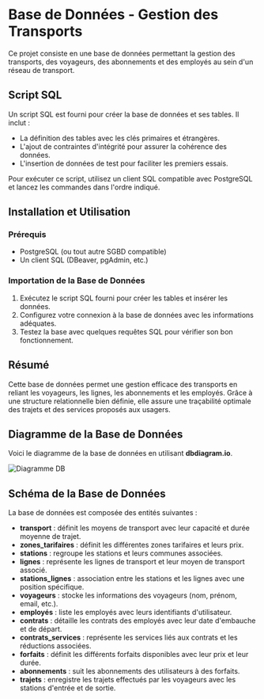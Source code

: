 # Base de Données - Gestion des Transports

Ce projet consiste en une base de données permettant la gestion des transports, des voyageurs, des abonnements et des employés au sein d'un réseau de transport.

## Script SQL

Un script SQL est fourni pour créer la base de données et ses tables. Il inclut :
- La définition des tables avec les clés primaires et étrangères.
- L'ajout de contraintes d'intégrité pour assurer la cohérence des données.
- L'insertion de données de test pour faciliter les premiers essais.

Pour exécuter ce script, utilisez un client SQL compatible avec PostgreSQL et lancez les commandes dans l'ordre indiqué.

## Installation et Utilisation

### Prérequis
- PostgreSQL (ou tout autre SGBD compatible)
- Un client SQL (DBeaver, pgAdmin, etc.)

### Importation de la Base de Données

1. Exécutez le script SQL fourni pour créer les tables et insérer les données.
2. Configurez votre connexion à la base de données avec les informations adéquates.
3. Testez la base avec quelques requêtes SQL pour vérifier son bon fonctionnement.

## Résumé

Cette base de données permet une gestion efficace des transports en reliant les voyageurs, les lignes, les abonnements et les employés. Grâce à une structure relationnelle bien définie, elle assure une traçabilité optimale des trajets et des services proposés aux usagers.



## Diagramme de la Base de Données

Voici le diagramme de la base de données en utilisant **dbdiagram.io**.

![Diagramme DB](./Capture%20d'%C3%A9cran%202025-02-02%20191516.png)


## Schéma de la Base de Données

La base de données est composée des entités suivantes :

- **transport** : définit les moyens de transport avec leur capacité et durée moyenne de trajet.
- **zones_tarifaires** : définit les différentes zones tarifaires et leurs prix.
- **stations** : regroupe les stations et leurs communes associées.
- **lignes** : représente les lignes de transport et leur moyen de transport associé.
- **stations_lignes** : association entre les stations et les lignes avec une position spécifique.
- **voyageurs** : stocke les informations des voyageurs (nom, prénom, email, etc.).
- **employés** : liste les employés avec leurs identifiants d'utilisateur.
- **contrats** : détaille les contrats des employés avec leur date d'embauche et de départ.
- **contrats_services** : représente les services liés aux contrats et les réductions associées.
- **forfaits** : définit les différents forfaits disponibles avec leur prix et leur durée.
- **abonnements** : suit les abonnements des utilisateurs à des forfaits.
- **trajets** : enregistre les trajets effectués par les voyageurs avec les stations d'entrée et de sortie.



